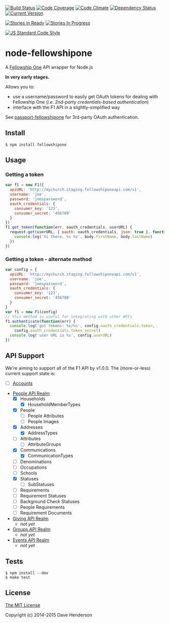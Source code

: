 [![Build Status][travis-image]][travis-url]
[![Code Coverage][coverage-image]][coverage-url]
[![Code Climate][climate-image]][climate-url]
[![Dependency Status][gemnasium-image]][gemnasium-url]
[![Current Version][npm-image]][npm-url]

[![Stories in Ready][waffle-ready-image]][waffle-url]
[![Stories In Progress][waffle-progress-image]][waffle-url]

[![JS Standard Code Style][js-standard-image]][js-standard-url]

# node-fellowshipone

A [Fellowship One](http://developer.fellowshipone.org) API wrapper for Node.js

**In very early stages.**

Allows you to:

- use a username/password to easily get OAuth tokens for dealing with Fellowship One (*i.e. 2nd-party credentials-based authentication*)
- interface with the F1 API in a slightly-simplified way

See [passport-fellowshipone](https://github.com/hairyhenderson/passport-fellowshipone) for 3rd-party OAuth authentication.

## Install

```
$ npm install fellowshipone
```

## Usage

### Getting a token

```javascript
var f1 = new F1({
  apiURL: 'http://mychurch.staging.fellowshiponeapi.com/v1',
  username: 'joe',
  password: 'joespassword',
  oauth_credentials: {
    consumer_key: '123',
    consumer_secret: '456789'
  }
})
f1.get_token(function(err, oauth_credentials, userURL) {
  request.get(userURL, { oauth: oauth_credentials, json: true }, function(err, res, body) {
    console.log('hi there, %s %s', body.firstName, body.lastName)
  })
})
```

### Getting a token - alternate method

```javascript
var config = {
  apiURL: 'http://mychurch.staging.fellowshiponeapi.com/v1',
  username: 'joe',
  password: 'joespassword',
  oauth_credentials: {
    consumer_key: '123',
    consumer_secret: '456789'
  }
}
var f1 = new F1(config)
// this method is useful for integrating with other APIs
f1.authenticate(function(err) {
  console.log('got tokens: %s/%s', config.oauth_credentials.token,
    config.oauth_credentials.token_secret)
  console.log('user URL is %s', config.userURL)
})
```

## API Support

We're aiming to support all of the F1 API by v1.0.0. The (more-or-less) current support state is:

- [ ] [Accounts](http://developer.fellowshipone.com/docs/v1/Util/accounts.help)
- [People API Realm](http://developer.fellowshipone.com/docs/v1/util/docs.help)
  - [x] Households
    - [x] HouseholdMemberTypes
  - [x] People
    - [ ] People Attributes
    - [ ] People Images
  - [x] Addresses
    - [x] AddressTypes
  - [ ] Attributes
    - [ ] AttributeGroups
  - [x] Communications
    - [x] CommunicationTypes
  - [ ] Denominations
  - [ ] Occupations
  - [ ] Schools
  - [x] Statuses
    - [ ] SubStatuses
  - [ ] Requirements
  - [ ] Requirement Statuses
  - [ ] Background Check Statuses
  - [ ] People Requirements
  - [ ] Requirement Documents
- [Giving API Realm](http://developer.fellowshipone.com/docs/giving/v1/util/docs.help)
  - _not yet_
- [Groups API Realm](http://developer.fellowshipone.com/docs/groups/v1/util/docs.help)
  - _not yet_
- [Events API Realm](http://developer.fellowshipone.com/docs/events/v1/util/docs.help)
  - _not yet_

## Tests

```
$ npm install --dev
$ make test
```

## License

[The MIT License](http://opensource.org/licenses/MIT)

Copyright (c) 2014-2015 Dave Henderson

[travis-image]: https://img.shields.io/travis/hairyhenderson/node-fellowshipone.svg?style=flat
[travis-url]: https://travis-ci.org/hairyhenderson/node-fellowshipone

[coverage-image]: https://img.shields.io/codeclimate/coverage/github/hairyhenderson/node-fellowshipone.svg?style=flat
[coverage-url]: https://codeclimate.com/github/hairyhenderson/node-fellowshipone

[climate-image]: https://img.shields.io/codeclimate/github/hairyhenderson/node-fellowshipone.svg?style=flat
[climate-url]: https://codeclimate.com/github/hairyhenderson/node-fellowshipone

[gemnasium-image]: https://img.shields.io/gemnasium/hairyhenderson/node-fellowshipone.svg?style=flat
[gemnasium-url]: https://gemnasium.com/hairyhenderson/node-fellowshipone

[npm-image]: https://img.shields.io/npm/v/fellowshipone.svg?style=flat
[npm-url]: https://npmjs.org/package/fellowshipone

[js-standard-image]: https://img.shields.io/badge/code%20style-standard-brightgreen.svg
[js-standard-url]: http://standardjs.com/

[waffle-ready-image]: https://badge.waffle.io/hairyhenderson/node-fellowshipone.svg?label=ready&title=Ready
[waffle-progress-image]: https://badge.waffle.io/hairyhenderson/node-fellowshipone.svg?label=in+progress&title=In+Progress
[waffle-url]: https://waffle.io/hairyhenderson/node-fellowshipone
